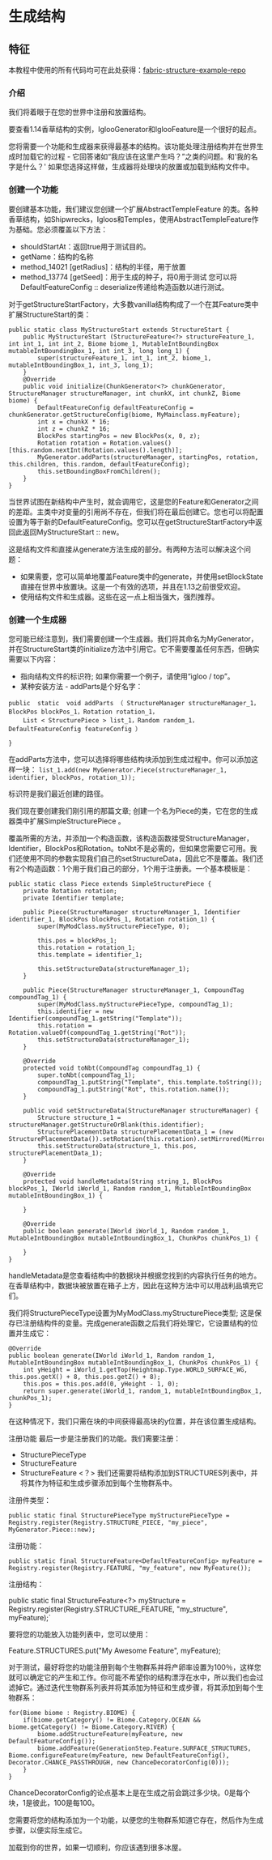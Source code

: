 # 生成结构
## 特征

本教程中使用的所有代码均可在此处获得：[fabric-structure-example-repo](https://github.com/Draylar/fabric-structure-example-repo)
### 介绍

我们将着眼于在您的世界中注册和放置结构。

要查看1.14香草结构的实例，IglooGenerator和IglooFeature是一个很好的起点。

您将需要一个功能和生成器来获得最基本的结构。该功能处理注册结构并在世界生成时加载它的过程 - 它回答诸如“我应该在这里产生吗？”之类的问题。和'我的名字是什么？' 如果您选择这样做，生成器将处理块的放置或加载到结构文件中。
### 创建一个功能
要创建基本功能，我们建议您创建一个扩展AbstractTempleFeature <DefaultFeatureConfig>的类。各种香草结构，如Shipwrecks，Igloos和Temples，使用AbstractTempleFeature作为基础。您必须覆盖以下方法：

* shouldStartAt：返回true用于测试目的。
* getName：结构的名称
* method_14021 [getRadius]：结构的半径，用于放置
* method_13774 [getSeed]：用于生成的种子，将0用于测试
您可以将DefaultFeatureConfig :: deserialize传递给构造函数以进行测试。

对于getStructureStartFactory，大多数vanilla结构构成了一个在其Feature类中扩展StructureStart的类：

```
public static class MyStructureStart extends StructureStart {
    public MyStructureStart (StructureFeature<?> structureFeature_1, int int_1, int int_2, Biome biome_1, MutableIntBoundingBox mutableIntBoundingBox_1, int int_3, long long_1) {
        super(structureFeature_1, int_1, int_2, biome_1, mutableIntBoundingBox_1, int_3, long_1);
    }
    @Override
    public void initialize(ChunkGenerator<?> chunkGenerator, StructureManager structureManager, int chunkX, int chunkZ, Biome biome) {
        DefaultFeatureConfig defaultFeatureConfig = chunkGenerator.getStructureConfig(biome, MyMainclass.myFeature);
        int x = chunkX * 16;
        int z = chunkZ * 16;
        BlockPos startingPos = new BlockPos(x, 0, z);
        Rotation rotation = Rotation.values()[this.random.nextInt(Rotation.values().length)];
        MyGenerator.addParts(structureManager, startingPos, rotation, this.children, this.random, defaultFeatureConfig);
        this.setBoundingBoxFromChildren();
    }
}
```

当世界试图在新结构中产生时，就会调用它，这是您的Feature和Generator之间的差距。主类中对变量的引用尚不存在，但我们将在最后创建它。您也可以将配置设置为等于新的DefaultFeatureConfig。您可以在getStructureStartFactory中返回此返回MyStructureStart :: new。

这是结构文件和直接从generate方法生成的部分。有两种方法可以解决这个问题：

* 如果需要，您可以简单地覆盖Feature类中的generate，并使用setBlockState直接在世界中放置块。这是一个有效的选项，并且在1.13之前很受欢迎。
* 使用结构文件和生成器。这些在这一点上相当强大，强烈推荐。
### 创建一个生成器
您可能已经注意到，我们需要创建一个生成器。我们将其命名为MyGenerator，并在StructureStart类的initialize方法中引用它。它不需要覆盖任何东西，但确实需要以下内容：

* 指向结构文件的标识符; 如果你需要一个例子，请使用“igloo / top”。
* 某种安装方法 - addParts是个好名字：

```
public  static  void addParts （ StructureManager structureManager_1，BlockPos blockPos_1，Rotation rotation_1，
    List < StructurePiece > list_1，Random random_1，DefaultFeatureConfig featureConfig ）
 
}
```

在addParts方法中，您可以选择将哪些结构块添加到生成过程中。你可以添加这样一块：
`list_1.add(new MyGenerator.Piece(structureManager_1, identifier, blockPos, rotation_1));`

标识符是我们最近创建的路径。

我们现在要创建我们刚引用的那篇文章; 创建一个名为Piece的类，它在您的生成器类中扩展SimpleStructurePiece 。

覆盖所需的方法，并添加一个构造函数，该构造函数接受StructureManager，Identifier，BlockPos和Rotation。toNbt不是必需的，但如果您需要它可用。我们还使用不同的参数实现我们自己的setStructureData，因此它不是覆盖。我们还有2个构造函数：1个用于我们自己的部分，1个用于注册表。一个基本模板是：

```
public static class Piece extends SimpleStructurePiece {
    private Rotation rotation;
    private Identifier template;
 
    public Piece(StructureManager structureManager_1, Identifier identifier_1, BlockPos blockPos_1, Rotation rotation_1) {
        super(MyModClass.myStructurePieceType, 0);
 
        this.pos = blockPos_1;
        this.rotation = rotation_1;
        this.template = identifier_1;
 
        this.setStructureData(structureManager_1);
    }
 
    public Piece(StructureManager structureManager_1, CompoundTag compoundTag_1) {
        super(MyModClass.myStructurePieceType, compoundTag_1);
        this.identifier = new Identifier(compoundTag_1.getString("Template"));
        this.rotation = Rotation.valueOf(compoundTag_1.getString("Rot"));
        this.setStructureData(structureManager_1);
    }
 
    @Override
    protected void toNbt(CompoundTag compoundTag_1) {
        super.toNbt(compoundTag_1);
        compoundTag_1.putString("Template", this.template.toString());
        compoundTag_1.putString("Rot", this.rotation.name());
    }
 
    public void setStructureData(StructureManager structureManager) {
        Structure structure_1 = structureManager.getStructureOrBlank(this.identifier);
        StructurePlacementData structurePlacementData_1 = (new StructurePlacementData()).setRotation(this.rotation).setMirrored(Mirror.NONE).setPosition(pos).addProcessor(BlockIgnoreStructureProcessor.IGNORE_STRUCTURE_BLOCKS);
        this.setStructureData(structure_1, this.pos, structurePlacementData_1);
    }
 
    @Override
    protected void handleMetadata(String string_1, BlockPos blockPos_1, IWorld iWorld_1, Random random_1, MutableIntBoundingBox mutableIntBoundingBox_1) {
 
    }
 
    @Override
    public boolean generate(IWorld iWorld_1, Random random_1, MutableIntBoundingBox mutableIntBoundingBox_1, ChunkPos chunkPos_1) {
 
    }
}
```

handleMetadata是您查看结构中的数据块并根据您找到的内容执行任务的地方。在香草结构中，数据块被放置在箱子上方，因此在这种方法中可以用战利品填充它们。

我们将StructurePieceType设置为MyModClass.myStructurePiece类型; 这是保存已注册结构件的变量。完成generate函数之后我们将处理它，它设置结构的位置并生成它：


```
@Override
public boolean generate(IWorld iWorld_1, Random random_1, MutableIntBoundingBox mutableIntBoundingBox_1, ChunkPos chunkPos_1) {
    int yHeight = iWorld_1.getTop(Heightmap.Type.WORLD_SURFACE_WG, this.pos.getX() + 8, this.pos.getZ() + 8);
    this.pos = this.pos.add(0, yHeight - 1, 0);
    return super.generate(iWorld_1, random_1, mutableIntBoundingBox_1, chunkPos_1);
}
```

在这种情况下，我们只需在块的中间获得最高块的y位置，并在该位置生成结构。

注册功能
最后一步是注册我们的功能。我们需要注册：

* StructurePieceType
* StructureFeature <DefaultFeatureConfig>
* StructureFeature <？>
我们还需要将结构添加到STRUCTURES列表中，并将其作为特征和生成步骤添加到每个生物群系中。

注册件类型：

`public static final StructurePieceType myStructurePieceType = Registry.register(Registry.STRUCTURE_PIECE, "my_piece", MyGenerator.Piece::new);`

注册功能：

`public static final StructureFeature<DefaultFeatureConfig> myFeature = Registry.register(Registry.FEATURE, "my_feature", new MyFeature());`

注册结构：

public static final StructureFeature<?> myStructure = Registry.register(Registry.STRUCTURE_FEATURE, "my_structure", myFeature);`

要将您的功能放入功能列表中，您可以使用：

Feature.STRUCTURES.put("My Awesome Feature", myFeature);

对于测试，最好将您的功能注册到每个生物群系并将产卵率设置为100％，这样您就可以确定它的产生和工作。你可能不希望你的结构漂浮在水中，所以我们也会过滤掉它。通过迭代生物群系列表并将其添加为特征和生成步骤，将其添加到每个生物群系：
```
for(Biome biome : Registry.BIOME) {
    if(biome.getCategory() != Biome.Category.OCEAN && biome.getCategory() != Biome.Category.RIVER) {
        biome.addStructureFeature(myFeature, new DefaultFeatureConfig());
        biome.addFeature(GenerationStep.Feature.SURFACE_STRUCTURES, Biome.configureFeature(myFeature, new DefaultFeatureConfig(), Decorator.CHANCE_PASSTHROUGH, new ChanceDecoratorConfig(0)));
    }
}
```

ChanceDecoratorConfig的论点基本上是在生成之前会跳过多少块。0是每个块，1是彼此，100是每100。

您需要将您的结构添加为一个功能，以便您的生物群系知道它存在，然后作为生成步骤，以便实际生成它。

加载到你的世界，如果一切顺利，你应该遇到很多冰屋。